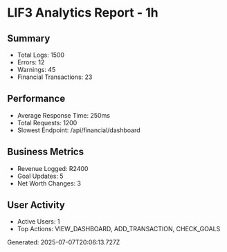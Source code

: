 # LIF3 Analytics Report - 1h

## Summary
- Total Logs: 1500
- Errors: 12
- Warnings: 45
- Financial Transactions: 23

## Performance
- Average Response Time: 250ms
- Total Requests: 1200
- Slowest Endpoint: /api/financial/dashboard

## Business Metrics
- Revenue Logged: R2400
- Goal Updates: 5
- Net Worth Changes: 3

## User Activity
- Active Users: 1
- Top Actions: VIEW_DASHBOARD, ADD_TRANSACTION, CHECK_GOALS

Generated: 2025-07-07T20:06:13.727Z

